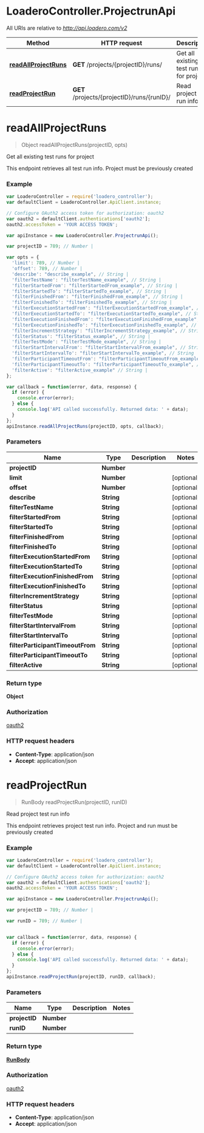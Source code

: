 # LoaderoController.ProjectrunApi

All URIs are relative to *http://api.loadero.com/v2*

Method | HTTP request | Description
------------- | ------------- | -------------
[**readAllProjectRuns**](ProjectrunApi.md#readAllProjectRuns) | **GET** /projects/{projectID}/runs/ | Get all existing test runs for project
[**readProjectRun**](ProjectrunApi.md#readProjectRun) | **GET** /projects/{projectID}/runs/{runID}/ | Read project test run info


<a name="readAllProjectRuns"></a>
# **readAllProjectRuns**
> Object readAllProjectRuns(projectID, opts)

Get all existing test runs for project

This endpoint retrieves all test run info. Project must be previously created

### Example
```javascript
var LoaderoController = require('loadero_controller');
var defaultClient = LoaderoController.ApiClient.instance;

// Configure OAuth2 access token for authorization: oauth2
var oauth2 = defaultClient.authentications['oauth2'];
oauth2.accessToken = 'YOUR ACCESS TOKEN';

var apiInstance = new LoaderoController.ProjectrunApi();

var projectID = 789; // Number | 

var opts = { 
  'limit': 789, // Number | 
  'offset': 789, // Number | 
  'describe': "describe_example", // String | 
  'filterTestName': "filterTestName_example", // String | 
  'filterStartedFrom': "filterStartedFrom_example", // String | 
  'filterStartedTo': "filterStartedTo_example", // String | 
  'filterFinishedFrom': "filterFinishedFrom_example", // String | 
  'filterFinishedTo': "filterFinishedTo_example", // String | 
  'filterExecutionStartedFrom': "filterExecutionStartedFrom_example", // String | 
  'filterExecutionStartedTo': "filterExecutionStartedTo_example", // String | 
  'filterExecutionFinishedFrom': "filterExecutionFinishedFrom_example", // String | 
  'filterExecutionFinishedTo': "filterExecutionFinishedTo_example", // String | 
  'filterIncrementStrategy': "filterIncrementStrategy_example", // String | 
  'filterStatus': "filterStatus_example", // String | 
  'filterTestMode': "filterTestMode_example", // String | 
  'filterStartIntervalFrom': "filterStartIntervalFrom_example", // String | 
  'filterStartIntervalTo': "filterStartIntervalTo_example", // String | 
  'filterParticipantTimeoutFrom': "filterParticipantTimeoutFrom_example", // String | 
  'filterParticipantTimeoutTo': "filterParticipantTimeoutTo_example", // String | 
  'filterActive': "filterActive_example" // String | 
};

var callback = function(error, data, response) {
  if (error) {
    console.error(error);
  } else {
    console.log('API called successfully. Returned data: ' + data);
  }
};
apiInstance.readAllProjectRuns(projectID, opts, callback);
```

### Parameters

Name | Type | Description  | Notes
------------- | ------------- | ------------- | -------------
 **projectID** | **Number**|  | 
 **limit** | **Number**|  | [optional] 
 **offset** | **Number**|  | [optional] 
 **describe** | **String**|  | [optional] 
 **filterTestName** | **String**|  | [optional] 
 **filterStartedFrom** | **String**|  | [optional] 
 **filterStartedTo** | **String**|  | [optional] 
 **filterFinishedFrom** | **String**|  | [optional] 
 **filterFinishedTo** | **String**|  | [optional] 
 **filterExecutionStartedFrom** | **String**|  | [optional] 
 **filterExecutionStartedTo** | **String**|  | [optional] 
 **filterExecutionFinishedFrom** | **String**|  | [optional] 
 **filterExecutionFinishedTo** | **String**|  | [optional] 
 **filterIncrementStrategy** | **String**|  | [optional] 
 **filterStatus** | **String**|  | [optional] 
 **filterTestMode** | **String**|  | [optional] 
 **filterStartIntervalFrom** | **String**|  | [optional] 
 **filterStartIntervalTo** | **String**|  | [optional] 
 **filterParticipantTimeoutFrom** | **String**|  | [optional] 
 **filterParticipantTimeoutTo** | **String**|  | [optional] 
 **filterActive** | **String**|  | [optional] 

### Return type

**Object**

### Authorization

[oauth2](../README.md#oauth2)

### HTTP request headers

 - **Content-Type**: application/json
 - **Accept**: application/json

<a name="readProjectRun"></a>
# **readProjectRun**
> RunBody readProjectRun(projectID, runID)

Read project test run info

This endpoint retrieves project test run info. Project and run must be previously created

### Example
```javascript
var LoaderoController = require('loadero_controller');
var defaultClient = LoaderoController.ApiClient.instance;

// Configure OAuth2 access token for authorization: oauth2
var oauth2 = defaultClient.authentications['oauth2'];
oauth2.accessToken = 'YOUR ACCESS TOKEN';

var apiInstance = new LoaderoController.ProjectrunApi();

var projectID = 789; // Number | 

var runID = 789; // Number | 


var callback = function(error, data, response) {
  if (error) {
    console.error(error);
  } else {
    console.log('API called successfully. Returned data: ' + data);
  }
};
apiInstance.readProjectRun(projectID, runID, callback);
```

### Parameters

Name | Type | Description  | Notes
------------- | ------------- | ------------- | -------------
 **projectID** | **Number**|  | 
 **runID** | **Number**|  | 

### Return type

[**RunBody**](RunBody.md)

### Authorization

[oauth2](../README.md#oauth2)

### HTTP request headers

 - **Content-Type**: application/json
 - **Accept**: application/json

